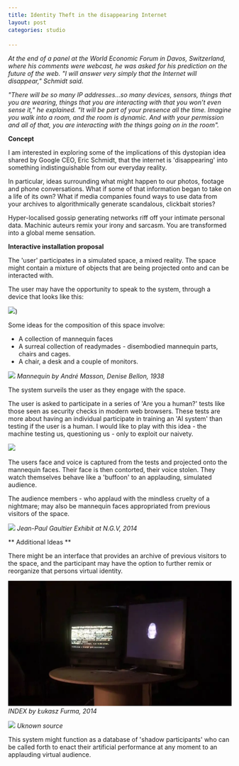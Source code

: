 ```yaml
---
title: Identity Theft in the disappearing Internet
layout: post
categories: studio

---
```


_At the end of a panel at the World Economic Forum in Davos, Switzerland, where his comments were webcast, he was asked for his prediction on the future of the web. "I will answer very simply that the Internet will disappear," Schmidt said._

_"There will be so many IP addresses…so many devices, sensors, things that you are wearing, things that you are interacting with that you won’t even sense it," he explained. "It will be part of your presence all the time. Imagine you walk into a room, and the room is dynamic. And with your permission and all of that, you are interacting with the things going on in the room"._

**Concept**

I am interested in exploring some of the implications of this dystopian idea shared by Google CEO, Eric Schmidt, that the internet is 'disappearing' into something indistinguishable from our everyday reality.

In particular, ideas surrounding what might happen to our photos, footage and phone conversations. What if some of that information began to take on a life of its own? What if media companies found ways to use data from your archives to algorithmically generate scandalous, clickbait stories?

Hyper-localised gossip generating networks riff off your intimate personal data. Machinic auteurs remix your irony and sarcasm. You are transformed into a global meme sensation.

**Interactive installation proposal**

The 'user' participates in a simulated space, a mixed reality. The space might contain a mixture of objects that are being projected onto and can be interacted with.

The user may have the opportunity to speak to the system, through a device that looks like this:

![](https://images-na.ssl-images-amazon.com/images/I/61dwPV5niOL._SY355_.jpg))


Some ideas for the composition of this space involve:
* A collection of mannequin faces
* A surreal collection of readymades - disembodied mannequin parts, chairs and cages.
* A chair, a desk and a couple of monitors.

![](https://blondesongstress.files.wordpress.com/2014/02/andrc3a9-masson-surrealist-mannequin-head-in-a-cage-19381.jpg)
_Mannequin by André Masson, Denise Bellon, 1938_

The system surveils the user as they engage with the space.

The user is asked to participate in a series of 'Are you a human?' tests like those seen as security checks in modern web browsers. These tests are more about having an individual participate in training an 'AI system' than testing if the user is a human. I would like to play with this idea - the machine testing us, questioning us - only to exploit our naivety.

![](http://cdn.access-ai.com/wp-content/uploads/2017/03/1417716998-google-says-rip-captcha-sort-of-610x500.jpg)

The users face and voice is captured from the tests and projected onto the mannequin faces. Their face is then contorted, their voice stolen. They watch themselves behave like a 'buffoon' to an applauding, simulated audience.

The audience members - who applaud with the mindless cruelty of a nightmare; may also be mannequin faces appropriated from previous visitors of the space.

![](https://i.ytimg.com/vi/-l1EbxZNBfU/maxresdefault.jpg)
_Jean-Paul Gaultier Exhibit at N.G.V, 2014_


** Additional Ideas **

There might be an interface that provides an archive of previous visitors to the space, and the participant may have the option to further remix or reorganize that persons virtual identity.

![](/blog/assets/index.PNG)
_INDEX by Łukasz Furma, 2014_

![](https://i.ytimg.com/vi/lEtiuVVuWL8/maxresdefault.jpg)
_Uknown source_

This system might function as a database of 'shadow participants' who can be called forth to enact their artificial performance at any moment to an applauding virtual audience.
